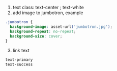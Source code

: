 1. text 
class: text-center ; text-white
2. add image to jumbotron, example
```css
.jumbotron {
  background-image: asset-url('jumbotron.jpg');
  background-repeat: no-repeat;
  background-size: cover;
}
```

3. link text
```css
text-primary
text-success
```